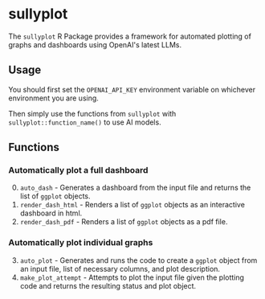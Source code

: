 # sullyplot

The `sullyplot` R Package provides a framework for automated plotting of graphs and dashboards using OpenAI's latest LLMs.

## Usage

You should first set the `OPENAI_API_KEY` environment variable on whichever environment you are using.

Then simply use the functions from `sullyplot` with `sullyplot::function_name()` to use AI models.

## Functions

### Automatically plot a full dashboard

0. `auto_dash` - Generates a dashboard from the input file and returns the list of `ggplot` objects.
1. `render_dash_html` - Renders a list of `ggplot` objects as an interactive dashboard in html.
2. `render_dash_pdf` - Renders a list of `ggplot` objects as a pdf file.

### Automatically plot individual graphs

3. `auto_plot` - Generates and runs the code to create a `ggplot` object from an input file, list of necessary columns, and plot description.
4. `make_plot_attempt` - Attempts to plot the input file given the plotting code and returns the resulting status and plot object.